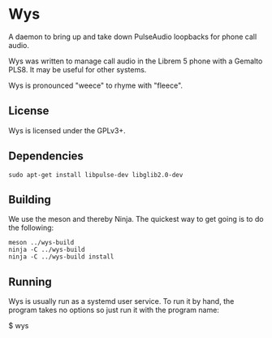 # Wys
A daemon to bring up and take down PulseAudio loopbacks for phone call
audio.

Wys was written to manage call audio in the Librem 5 phone with a
Gemalto PLS8.  It may be useful for other systems.

Wys is pronounced "weece" to rhyme with "fleece".


## License
Wys is licensed under the GPLv3+.


## Dependencies

    sudo apt-get install libpulse-dev libglib2.0-dev


## Building
We use the meson and thereby Ninja.  The quickest way to get going is
to do the following:

    meson ../wys-build
    ninja -C ../wys-build
    ninja -C ../wys-build install


## Running
Wys is usually run as a systemd user service.  To run it by hand,
the program takes no options so just run it with the program name:

  $ wys
